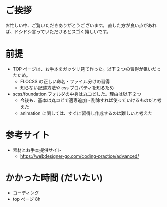# ご挨拶

お忙しい中、ご覧いただきありがとうございます。
直した方が良い点があれば、ドシドシ言っていただけるとスゴく嬉しいです。

# 前提

- TOP ページは、お手本をガッツリ見て作った。以下 2 つの習得が狙いだったため。
  - FLOCSS の正しい命名・ファイル分けの習得
  - 知らない記述方法や css プロパティを知るため
- scss/foundation フォルダの中身は丸コピした。理由は以下 2 つ
  - 今後も、基本は丸コピで適専追加・削除すれば使っていけるものだと考えた
  - animation に関しては、すぐに習得し作成するのは難しいと考えた

# 参考サイト

- 素材とお手本提供サイト
  - https://webdesigner-go.com/coding-practice/advanced/

# かかった時間 (だいたい)

- コーディング
- top ページ 8h
